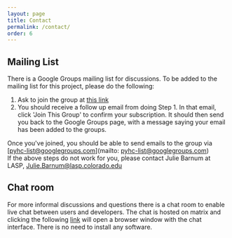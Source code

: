 ```yaml
---
layout: page
title: Contact
permalink: /contact/
order: 6
---
```

## Mailing List
There is a Google Groups mailing list for discussions. To be added to the mailing list for this project, please do the following:<br />
1) Ask to join the group at [this link](https://groups.google.com/group/pyhc-list/subscribe)<br />
2) You should receive a follow up email from doing Step 1. In that email, click 'Join This Group' to confirm your subscription. It should then send you back to the Google Groups page, with a message saying your email has been added to the groups.<br />

Once you've joined, you should be able to send emails to the group via [pyhc-list@googlegroups.com](mailto: pyhc-list@googlegroups.com)<br />
If the above steps do not work for you, please contact Julie Barnum at LASP, [Julie.Barnum@lasp.colorado.edu](mailto:Julie.Barnum@lasp.colorado.edu)

## Chat room
For more informal discussions and questions there is a chat room to enable live chat between users and developers. The chat is hosted on matrix and clicking the following [link](https://riot.im/app/#/room/#heliopython:openastronomy.org) will open a browser window with the chat interface. There is no need to install any software.

